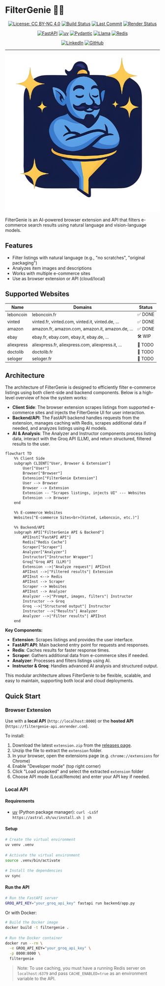 # FilterGenie 🧞‍♂️

<!-- Project info -->
<div align="center">

[![License: CC BY-NC 4.0](https://img.shields.io/badge/license-CC--BY--NC%204.0-lightgrey?logo=creativecommons)](https://github.com/daltunay/filtergenie/blob/master/LICENSE)
[![Build Status](https://img.shields.io/github/check-runs/daltunay/filtergenie/master)](https://github.com/daltunay/filtergenie/actions/workflows/ci.yml)
[![Last Commit](https://img.shields.io/github/last-commit/daltunay/filtergenie)](https://github.com/daltunay/filtergenie/commits/master/?author=daltunay)
[![Render Status](https://img.shields.io/badge/Render-live-brightgreen?logo=render)](https://filtergenie-api.onrender.com/)

</div>

<!-- Tech stack -->
<div align="center">

[![FastAPI](https://img.shields.io/badge/FastAPI-009485.svg?logo=fastapi&logoColor=white)](https://fastapi.tiangolo.com/)
[![uv](https://img.shields.io/endpoint?url=https://raw.githubusercontent.com/astral-sh/uv/main/assets/badge/v0.json)](https://github.com/astral-sh/uv)
[![Pydantic](https://img.shields.io/endpoint?url=https://raw.githubusercontent.com/pydantic/pydantic/main/docs/badge/v2.json)](https://docs.pydantic.dev/latest/contributing/#badges)
[![Llama](https://img.shields.io/badge/Llama4-blue?logo=meta)](https://console.groq.com/docs/model/llama-4-scout-17b-16e-instruct)
[![Redis](https://img.shields.io/badge/Redis-DC382D?logo=redis&logoColor=white)](https://redis.io/)

</div>

<!-- Social -->
<div align="center">

[![LinkedIn](https://custom-icon-badges.demolab.com/badge/LinkedIn-0A66C2?logo=linkedin-white&logoColor=fff)](https://www.linkedin.com/in/daltunay/)
[![GitHub](https://custom-icon-badges.demolab.com/badge/GitHub-181717?logo=github&logoColor=fff)](https://github.com/daltunay)

</div>

<hr>

<p align="center">
  <img src="extension/assets/logo.png" alt="FilterGenie Logo" width="512" height="512">
</p>
FilterGenie is an AI-powered browser extension and API that filters e-commerce search results using natural language and vision-language models.

## Features

- Filter listings with natural language (e.g., "no scratches", "original packaging")
- Analyzes item images and descriptions
- Works with multiple e-commerce sites
- Use as browser extension or API (cloud/local)

## Supported Websites

| Name       | Domains                                           | Status  |
| ---------- | ------------------------------------------------- | ------- |
| leboncoin  | leboncoin.fr                                      | ✅ DONE |
| vinted     | vinted.fr, vinted.com, vinted.it, vinted.de, ...  | ✅ DONE |
| amazon     | amazon.fr, amazon.com, amazon.it, amazon.de, ...  | ✅ DONE |
| ebay       | ebay.fr, ebay.com, ebay.it, ebay.de, ...          | 🛠️ WIP  |
| aliexpress | aliexpress.fr, aliexpress.com, aliexpress.it, ... | 📝 TODO |
| doctolib   | doctolib.fr                                       | 📝 TODO |
| seloger    | seloger.fr                                        | 📝 TODO |

## Architecture

The architecture of FilterGenie is designed to efficiently filter e-commerce listings using both client-side and backend components. Below is a high-level overview of how the system works:

- **Client Side**: The browser extension scrapes listings from supported e-commerce sites and injects the FilterGenie UI for user interaction.
- **Backend/API**: The FastAPI backend handles requests from the extension, manages caching with Redis, scrapes additional data if needed, and analyzes listings using AI models.
- **AI & Analysis**: The Analyzer and Instructor components process listing data, interact with the Groq API (LLM), and return structured, filtered results to the user.

```mermaid
flowchart TD
    %% Client Side
    subgraph CLIENT["User, Browser & Extension"]
        User["User"]
        Browser["Browser"]
        Extension["FilterGenie Extension"]
        User --> Browser
        Browser --> Extension
        Extension -- "Scrapes listings, injects UI" --- Websites
        Extension --> Browser
    end

    %% E-commerce Websites
    Websites["E-commerce Sites<br>(Vinted, Leboncoin, etc.)"]

    %% Backend/API
    subgraph API["FilterGenie API & Backend"]
        APIInst["FastAPI API"]
        Redis["Redis Cache"]
        Scraper["Scraper"]
        Analyzer["Analyzer"]
        Instructor["Instructor Wrapper"]
        Groq["Groq API (LLM)"]
        Extension -->|"Analyze request"| APIInst
        APIInst -->|"Filtered results"| Extension
        APIInst <--> Redis
        APIInst --> Scraper
        Scraper --> Websites
        APIInst --> Analyzer
        Analyzer -->|"Prompt, images, filters"| Instructor
        Instructor --> Groq
        Groq -->|"Structured output"| Instructor
        Instructor -->|"Results"| Analyzer
        Analyzer -->|"Filter results"| APIInst
    end
```

**Key Components:**

- **Extension**: Scrapes listings and provides the user interface.
- **FastAPI API**: Main backend entry point for requests and responses.
- **Redis**: Caches results for faster response times.
- **Scraper**: Gathers additional data from e-commerce sites if needed.
- **Analyzer**: Processes and filters listings using AI.
- **Instructor & Groq**: Handles advanced AI analysis and structured output.

This modular architecture allows FilterGenie to be flexible, scalable, and easy to maintain, supporting both local and cloud deployments.

## Quick Start

### Browser Extension

Use with a **local API** (`http://localhost:8000`) or the **hosted API** (`https://filtergenie-api.onrender.com`).

To install:

1. Download the latest `extension.zip` from the [releases page](https://github.com/daltunay/filtergenie/releases).
2. Unzip the file to extract the `extension` folder.
3. In your browser, open the extensions page (e.g. `chrome://extensions` for Chrome)
4. Enable "Developer mode" (top right corner)
5. Click "Load unpacked" and select the extracted `extension` folder
6. Choose API mode (Local/Remote) and enter your API key if needed.

### Local API

#### Requirements

- [uv](https://docs.astral.sh/uv/) (Python package manager):
  `curl -LsSf https://astral.sh/uv/install.sh | sh`

#### Setup

```bash
# Create the virtual environment
uv venv .venv

# Activate the virtual environment
source .venv/bin/activate

# Install the dependencies
uv sync
```

#### Run the API

```bash
# Run the FastAPI server
GROQ_API_KEY="your_groq_api_key" fastapi run backend/app.py
```

Or with Docker:

```bash
# Build the Docker image
docker build -t filtergenie .

# Run the Docker container
docker run --rm \
  -e GROQ_API_KEY="your_groq_api_key" \
  -p 8000:8000 \
  filtergenie
```

> Note: To use caching, you must have a running Redis server on `localhost:6379` and pass `CACHE_ENABLED=true` as an environment variable to the API.
